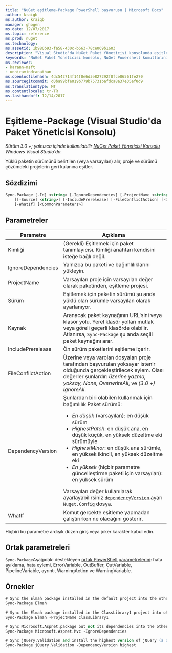 ```yaml
---
title: "NuGet eşitleme-Package PowerShell başvurusu | Microsoft Docs"
author: kraigb
ms.author: kraigb
manager: ghogen
ms.date: 12/07/2017
ms.topic: reference
ms.prod: nuget
ms.technology: 
ms.assetid: 1b980b93-fa58-430c-b663-78ce069b1603
description: "Visual Studio'da NuGet Paket Yöneticisi konsolunda eşitleme paket PowerShell komut başvurusu."
keywords: "NuGet Paket Yöneticisi konsolu, NuGet Powershell komutlarını NuGet Powershell başvurusu, eşitleme paket"
ms.reviewer:
- karann-msft
- unniravindranathan
ms.openlocfilehash: 4dc542714f14f0e6d3e827292f8fce06561fe270
ms.sourcegitcommit: d0ba99bfe019b779b75731bafdca8a37e35ef0d9
ms.translationtype: MT
ms.contentlocale: tr-TR
ms.lasthandoff: 12/14/2017
---
```

# <a name="sync-package-package-manager-console-in-visual-studio"></a>Eşitleme-Package (Visual Studio'da Paket Yöneticisi Konsolu)

*Sürüm 3.0 +; yalnızca içinde kullanılabilir [NuGet Paket Yöneticisi Konsolu](Package-Manager-Console.md) Windows Visual Studio'da.*

Yüklü paketin sürümünü belirtilen (veya varsayılan) alır, proje ve sürümü çözümdeki projelerin geri kalanına eşitler.

## <a name="syntax"></a>Sözdizimi

```ps
Sync-Package [-Id] <string> [-IgnoreDependencies] [-ProjectName <string>] [[-Version] <string>]
    [[-Source] <string>] [-IncludePrerelease] [-FileConflictAction] [-DependencyVersion]
    [-WhatIf] [<CommonParameters>]
```

## <a name="parameters"></a>Parametreler

| Parametre | Açıklama |
| --- | --- |
| Kimliği | (Gerekli) Eşitlemek için paket tanımlayıcısı. Kimliği anahtarı kendisini isteğe bağlı değil. |
| IgnoreDependencies | Yalnızca bu paketi ve bağımlılıklarını yükleyin. |
| ProjectName | Varsayılan proje için varsayılan değer olarak paketinden, eşitleme projesi. |
| Sürüm | Eşitlemek için paketin sürümü şu anda yüklü olan sürümle varsayılan olarak ayarlanıyor. |
| Kaynak | Aranacak paket kaynağının URL'sini veya klasör yolu. Yerel klasör yolları mutlak veya göreli geçerli klasörde olabilir. Atlanırsa, `Sync-Package` şu anda seçili paket kaynağını arar. |
| IncludePrerelease | Ön sürüm paketlerini eşitleme içerir. |
| FileConflictAction | Üzerine veya varolan dosyaları proje tarafından başvurulan yoksayar istenir olduğunda gerçekleştirilecek eylem. Olası değerler şunlardır: *üzerine yazma, yoksay, None, OverwriteAll*, ve *(3.0 +)* *IgnoreAll*. |
| DependencyVersion | Şunlardan biri olabilen kullanmak için bağımlılık Paket sürümü:<br/><ul><li>*En düşük* (varsayılan): en düşük sürüm</li><li>*HighestPatch*: en düşük ana, en düşük küçük, en yüksek düzeltme eki sürümüyle</li><li>*HighestMinor*: en düşük ana sürümle, en yüksek ikincil, en yüksek düzeltme eki</li><li>*En yüksek* (hiçbir parametre güncelleştirme paketi için varsayılan): en yüksek sürüm</li></ul>Varsayılan değer kullanılarak ayarlayabilirsiniz [ `dependencyVersion` ](../Schema/nuget-config-file.md#config-section) ayarı `Nuget.Config` dosya. |
| WhatIf | Komut gerçekte eşitleme yapmadan çalıştırırken ne olacağını gösterir. |

Hiçbiri bu parametre ardışık düzen giriş veya joker karakter kabul edin.

## <a name="common-parameters"></a>Ortak parametreleri

`Sync-Package`Aşağıdaki destekleyen [ortak PowerShell parametrelerini](http://go.microsoft.com/fwlink/?LinkID=113216): hata ayıklama, hata eylemi, ErrorVariable, OutBuffer, OutVariable, PipelineVariable, ayrıntı, WarningAction ve WarningVariable.

## <a name="examples"></a>Örnekler

```ps
# Sync the Elmah package installed in the default project into the other projects in the solution
Sync-Package Elmah

# Sync the Elmah package installed in the ClassLibrary1 project into other projects in the solution
Sync-Package Elmah -ProjectName ClassLibrary1

# Sync Microsoft.Aspnet.package but not its dependencies into the other projects in the solution
Sync-Package Microsoft.Aspnet.Mvc -IgnoreDependencies

# Sync jQuery.Validation and install the highest version of jQuery (a dependency) from the package source    
Sync-Package jQuery.Validation -DependencyVersion highest
```
